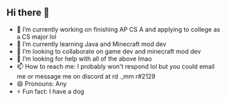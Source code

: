 ## Hi there 👋

- 🔭 I’m currently working on finishing AP CS A and applying to college as a CS major lol
- 🌱 I’m currently learning Java and Minecraft mod dev
- 👯 I’m looking to collaborate on game dev and minecraft mod dev
- 🤔 I’m looking for help with all of the above lmao
- 📫 How to reach me: I probably won't respond lol but you could email me or message me on discord at rd .,mm r#2129
- 😄 Pronouns: Any
- ⚡ Fun fact: I have a dog

